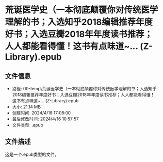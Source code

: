 ﻿# 荒诞医学史（一本彻底颠覆你对传统医学理解的书；入选知乎2018编辑推荐年度好书；入选豆瓣2018年年度读书推荐；人人都能看得懂！这书有点味道~... (Z-Library).epub

## 文件信息
- 路径: 00-temp\荒诞医学史（一本彻底颠覆你对传统医学理解的书；入选知乎2018编辑推荐年度好书；入选豆瓣2018年年度读书推荐；人人都能看得懂！这书有点味道~... (Z-Library).epub
- 大小: 21.14 MB
- 创建时间: 2024/4/16 17:08:00
- 最后修改时间: 2024/4/16 10:57:57
- 文件类型: .epub

## 文件描述
这是一个.epub类型的文件。

